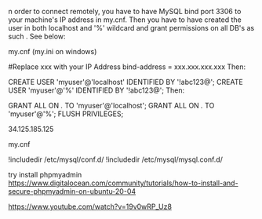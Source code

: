 n order to connect remotely, you have to have MySQL bind port 3306 to your machine's IP address in my.cnf. Then you have to have created the user in both localhost and '%' wildcard and grant permissions on all DB's as such . See below:

my.cnf (my.ini on windows)

#Replace xxx with your IP Address 
bind-address        = xxx.xxx.xxx.xxx
Then:

CREATE USER 'myuser'@'localhost' IDENTIFIED BY '!abc123@';
CREATE USER 'myuser'@'%' IDENTIFIED BY '!abc123@';
Then:

GRANT ALL ON *.* TO 'myuser'@'localhost';
GRANT ALL ON *.* TO 'myuser'@'%';
FLUSH PRIVILEGES;

34.125.185.125

my.cnf

!includedir /etc/mysql/conf.d/
!includedir /etc/mysql/mysql.conf.d/


try install phpmyadmin
https://www.digitalocean.com/community/tutorials/how-to-install-and-secure-phpmyadmin-on-ubuntu-20-04


https://www.youtube.com/watch?v=19v0wRP_Uz8
